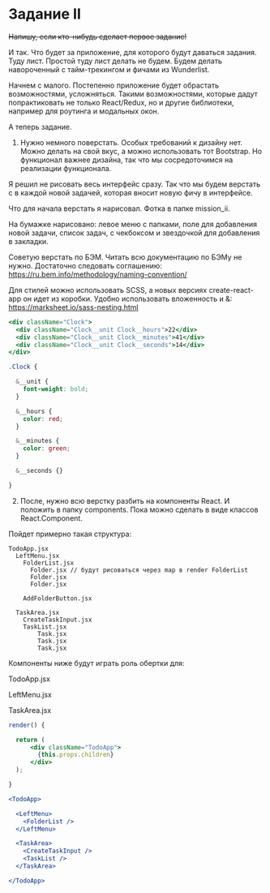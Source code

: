 # Задание II

~~Напишу, если кто-нибудь сделает первое задание!~~

И так. Что будет за приложение, для которого будут даваться задания. Туду лист. Простой туду лист делать не будем. Будем делать навороченный с тайм-трекингом и фичами из Wunderlist.

Начнем с малого. Постепенно приложение будет обрастать возможностями, усложняться. Такими возможностями, которые дадут попрактиковать не только React/Redux, но и другие библиотеки, например для роутинга и модальных окон.

А теперь задание.

1) Нужно немного поверстать. Особых требований к дизайну нет. Можно делать на свой вкус, а можно использовать тот Bootstrap. Но функционал важнее дизайна, так что мы сосредоточимся на реализации функционала.

Я решил не рисовать весь интерфейс сразу. Так что  мы будем верстать с в каждой новой задачей, которая вносит новую фичу в интерфейсе.

Что для начала верстать я нарисовал. Фотка в папке mission_ii.

На бумажке нарисовано: левое меню с папками, поле для добавления новой задачи, список задач, с чекбоксом и звездочкой для добавления  в закладки.

Cоветую верстать по БЭМ. Читать всю документацию по БЭМу не нужно. Достаточно следовать соглашению:
https://ru.bem.info/methodology/naming-convention/

Для стилей можно использовать SCSS, а новых версиях create-react-app он идет из коробки. Удобно использовать вложенность и &:
https://marksheet.io/sass-nesting.html

```jsx
<div className="Clock">
  <div className="Clock__unit Clock__hours">22</div>
  <div className="Clock__unit Clock__minutes">41</div>
  <div className="Clock__unit Clock__seconds">14</div>
</div>
```

```scss
.Clock {

  &__unit {
    font-weight: bold;
  }

  &__hours {
    color: red;
  }

  &__minutes {
    color: green;
  }

  &__seconds {}

}

```


2) После, нужно всю верстку разбить на компоненты React. И положить в папку components. Пока можно сделать в виде классов React.Component.

Пойдет примерно такая структура:

```
TodoApp.jsx
  LeftMenu.jsx
    FolderList.jsx
      Folder.jsx // будут рисоваться через map в render FolderList
      Folder.jsx
      Folder.jsx

    AddFolderButton.jsx

  TaskArea.jsx
    CreateTaskInput.jsx
    TaskList.jsx
        Task.jsx
        Task.jsx
        Task.jsx
```

Компоненты ниже будут играть роль обертки для:

TodoApp.jsx

LeftMenu.jsx

TaskArea.jsx


```jsx
render() {

  return (
      <div className="TodoApp">
        {this.props.children}
      </div>
  );

}
```

```jsx
<TodoApp>

  <LeftMenu>
    <FolderList />
  </LeftMenu>

  <TaskArea>
    <CreateTaskInput />
    <TaskList />
  </TaskArea>

</TodoApp>
```
